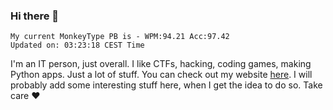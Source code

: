 ### Hi there 👋
<!-- PB START -->
```
My current MonkeyType PB is - WPM:94.21 Acc:97.42
Updated on: 03:23:18 CEST Time
```
<!-- PB END -->
I'm an IT person, just overall. I like CTFs, hacking, coding games, making Python apps. Just a lot of stuff.
You can check out my website [here](https://skill3472.github.io/).
I will probably add some interesting stuff here, when I get the idea to do so. Take care ❤️
